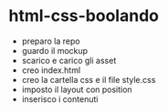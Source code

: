 # html-css-boolando

- preparo la repo
- guardo il mockup 
- scarico e carico gli asset
- creo index.html
- creo la cartella css e il file style.css
- imposto il layout con position
- inserisco i contenuti 